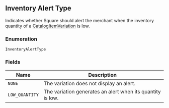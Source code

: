 ## Inventory Alert Type

Indicates whether Square should alert the merchant when the inventory quantity of a [CatalogItemVariation](#type-catalogitemvariation) is low.

### Enumeration

`InventoryAlertType`

### Fields

| Name | Description |
|  --- | --- |
| `NONE` | The variation does not display an alert. |
| `LOW_QUANTITY` | The variation generates an alert when its quantity is low. |

